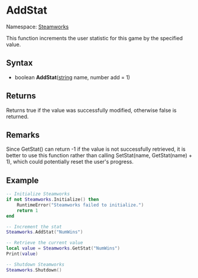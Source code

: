 # AddStat

Namespace: [Steamworks](Steamworks.md)

This function increments the user statistic for this game by the specified value.

## Syntax

- boolean **AddStat**([string](https://www.lua.org/manual/5.4/manual.html#6.4) name, number add = 1)

## Returns

Returns true if the value was successfully modified, otherwise false is returned.

## Remarks

Since GetStat() can return -1 if the value is not successfully retrieved, it is better to use this function rather than calling SetStat(name, GetStat(name) + 1), which could potentially reset the user's progress.

## Example

```lua
-- Initialize Steamworks
if not Steamworks.Initialize() then
    RuntimeError("Steamworks failed to initialize.")
    return 1
end

-- Increment the stat
Steamworks.AddStat("NumWins")

-- Retrieve the current value
local value = Steamworks.GetStat("NumWins")
Print(value)

-- Shutdown Steamworks
Steamworks.Shutdown()
```
